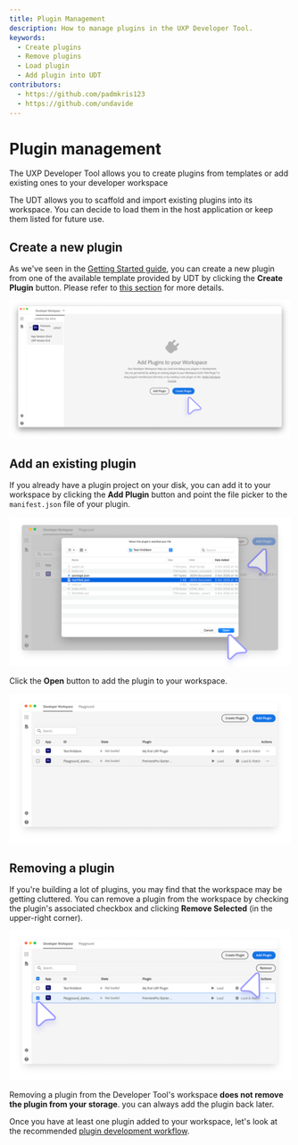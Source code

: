 ```yaml
---
title: Plugin Management
description: How to manage plugins in the UXP Developer Tool.
keywords:
  - Create plugins
  - Remove plugins
  - Load plugin
  - Add plugin into UDT
contributors:
  - https://github.com/padmkris123
  - https://github.com/undavide
---
```


# Plugin management

The UXP Developer Tool allows you to create plugins from templates or add existing ones to your developer workspace

The UDT allows you to scaffold and import existing plugins into its workspace. You can decide to load them in the host application or keep them listed for future use.

## Create a new plugin

As we've seen in the [Getting Started guide](../../index.md#1-scaffold-your-plugin), you can create a new plugin from one of the available template provided by UDT by clicking the **Create Plugin** button. Please refer to [this section](../../index.md#1-scaffold-your-plugin) for more details.

![UDT - Create Plugin](../../img/getting-started--udt.png)

## Add an existing plugin

If you already have a plugin project on your disk, you can add it to your workspace by clicking the **Add Plugin** button and point the file picker to the `manifest.json` file of your plugin.

![UDT - Create Plugin](./img/plugin-management--add-plugin.png)

Click the **Open** button to add the plugin to your workspace.

![UDT - Plugin Added](./img/plugin-management--plugin-added.png)

## Removing a plugin

If you're building a lot of plugins, you may find that the workspace may be getting cluttered. You can remove a plugin from the workspace by checking the plugin's associated checkbox and clicking **Remove Selected** (in the upper-right corner).

![UDT - Remove Plugin](./img/plugin-management--remove-plugin.png)

<InlineAlert variant="info" slots="text"/>

Removing a plugin from the Developer Tool's workspace **does not remove the plugin from your storage**. you can always add the plugin back later.

Once you have at least one plugin added to your workspace, let's look at the recommended [plugin development workflow](plugin-workflows.md).
